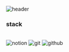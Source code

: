 ![header](https://capsule-render.vercel.app/api?type=soft&color=AAD1E7&text=SeonHee%20Github!🐋&fontSize=70&fontAlignY=60&fontAlign=50)


<h3>stack</h3><br/>
<div>
  <img alt="notion" src ="https://img.shields.io/badge/notion-000000.svg?&style=flat-square&logo=notion&logoColor=white"/>
  <img alt="git" src ="https://img.shields.io/badge/git-F05032.svg?&style=flat-square&logo=git&logoColor=white"/>
  <img alt="github" src ="https://img.shields.io/badge/github-181717.svg?&style=flat-square&logo=github&logoColor=white"/>
</div>
